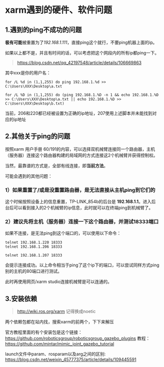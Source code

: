 # xarm遇到的硬件、软件问题
## 1.遇到的ping不成功的问题

**极有可能**被重置为了*192.168.1.111*，直接ping这个就行，不要ping机器上面的ip。

如果以上都不是，并且有时间的话，可以考虑把这个网段内的所有ip都ping一下。

> https://blog.csdn.net/qq_42197548/article/details/106669863

其中xxx是你的用户名：

    for /L %d in (1,1,255) do ping 192.168.1.%d >> C:\Users\XXX\Desktop\a.txt

    for /L %D in (1,1,255) do (ping 192.168.1.%D -n 1 && echo 192.168.1.%D >> C:\Users\XXX\Desktop\a.txt || echo 192.168.1.%D >> C:\Users\XXX\Desktop\b.txt)

当前，206和220都已经被设置为正确的ip地址，207使用上述脚本并未能找到对应的ip地址

## 2.其他关于ping的问题
按照xarm 用户手册 60/191的内容，可以选择双机械臂连接同一个路由器，主机（服务器）连接这个路由器构建的局域网的方式连接这2个机械臂并获得控制权。

当然，最靠谱的方式是，全部有线连接，即**当前方法**。

可能会遇到的其他问题：

### 1）如果重置了/或是没重置路由器，是无法直接从主机ping到它们的
这个时候按照设备上的信息重置，TP-LINK_854b的后台是 **192.168.1.1**。进入后台后可以看到接入的2个机械臂的ip信息，此时就可以在终端ping到机械臂了。

### 2）建议先将主机（服务器）连接一下这个路由器，并测试18333端口
如果不连接，是无法ping到这个端口的，可以使用以下命令：

    telnet 192.168.1.220 18333
    telnet 192.168.1.206 18333

    telnet 192.168.1.207 18333

会提示连接成功。以上命令相当于ping了这个ip下的端口，可以尝试同样方式ping别的主机的80端口进行测试。

此时再使用网页/xarm studio连接机械臂是可以连通的。

## 3.安装依赖
> http://wiki.ros.org/xarm
记得换成noetic

两个依赖包都在站内找，搜索xarm的前两个，下下来解压

官方教程里面的有个安装包是这个链接：https://github.com/roboticsgroup/roboticsgroup_gazebo_plugins
教程：https://github.com/mintar/mimic_joint_gazebo_tutorial

launch文件中param、rosparam以及arg之间的区别: https://blog.csdn.net/weixin_45777375/article/details/109445591


